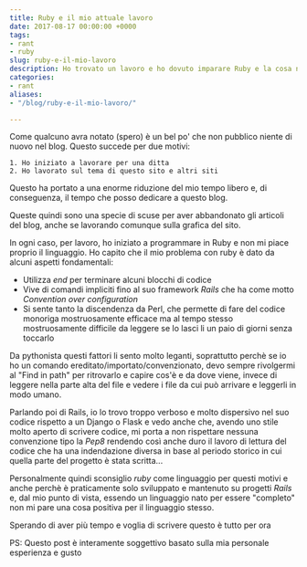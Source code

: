 ```yaml
---
title: Ruby e il mio attuale lavoro
date: 2017-08-17 00:00:00 +0000
tags:
- rant 
- ruby
slug: ruby-e-il-mio-lavoro
description: Ho trovato un lavoro e ho dovuto imparare Ruby e la cosa non mi piace
categories:
- rant
aliases:
- "/blog/ruby-e-il-mio-lavoro/"

---
```

Come qualcuno avra notato (spero) è un bel po' che non pubblico niente di nuovo nel blog.
Questo succede per due motivi:

	1. Ho iniziato a lavorare per una ditta
	2. Ho lavorato sul tema di questo sito e altri siti
	
Questo ha portato a una enorme riduzione del mio tempo libero e, di conseguenza, il tempo che posso dedicare a questo blog.

Queste quindi sono una specie di scuse per aver abbandonato gli articoli del blog, anche se lavorando comunque sulla grafica del sito.

In ogni caso, per lavoro, ho iniziato a programmare in Ruby e non mi piace proprio il linguaggio.
Ho capito che il mio problema con ruby è dato da alcuni aspetti fondamentali:

 * Utilizza _end_ per terminare alcuni blocchi di codice
 * Vive di comandi impliciti fino al suo framework _Rails_ che ha come motto _Convention over configuration_
 * Si sente tanto la discendenza da Perl, che permette di fare del codice monoriga mostruosamente efficace ma al tempo stesso mostruosamente difficile da leggere se lo lasci li un paio di giorni senza toccarlo
	
Da pythonista questi fattori li sento molto leganti, soprattutto perchè se io ho un comando ereditato/importato/convenzionato, devo sempre rivolgermi al "Find in path" per ritrovarlo e capire cos'è e da dove viene, invece di leggere nella parte alta del file e vedere i file da cui può arrivare e leggerli in modo umano.

Parlando poi di Rails, io lo trovo troppo verboso e molto dispersivo nel suo codice rispetto a un Django o Flask e vedo anche che, avendo uno stile molto aperto di scrivere codice, mi porta a non rispettare nessuna convenzione tipo la _Pep8_ rendendo così anche duro il lavoro di lettura del codice che ha una indendazione diversa in base al periodo storico in cui quella parte del progetto è stata scritta...

Personalmente quindi sconsiglio _ruby_ come linguaggio per questi motivi e anche perchè è praticamente solo sviluppato e mantenuto su progetti _Rails_ e, dal mio punto di vista, essendo un linguaggio nato per essere "completo" non mi pare una cosa positiva per il linguaggio stesso.

Sperando di aver più tempo e voglia di scrivere questo è tutto per ora

PS: Questo post è interamente soggettivo basato sulla mia personale esperienza e gusto
